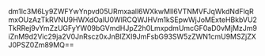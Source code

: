 dm1lc3M6Ly9ZWFYwYnpvd05URmxaall6WXkwMll6VTNMVFJqWkdNdFlqRmxOUzAzTkRVNU9HWXdOalU0WlRCQWJHVm1kSEpwWjJoMExteHBkbVU2TkRRej9vYmZzUGFyYW09bGVmdHJpZ2h0LmxpdmUmcGF0aD0vMjMzJm9iZnM9d2Vic29ja2V0JnRscz0xJnBlZXI9JmFsbG93SW5zZWN1cmU9MSZjZXJ0PSZ0Zm89MQ==
